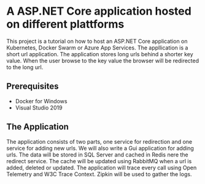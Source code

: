 # A ASP.NET Core application hosted on different plattforms

This project is a tutorial on how to host an ASP.NET Core application on Kubernetes, Docker Swarm or Azure App Services.
The appllication is a short url application. The application stores long urls behind a shorter key value. 
When the user browse to the key value the browser will be redirected to the long url.

## Prerequisites

* Docker for Windows
* Visual Studio 2019

## The Application

The application consists of two parts, one service for redirection and one service for adding new urls.
We will also write a Gui application for adding urls.
The data will be stored in SQL Server and cached in Redis nere the redirect service. 
The cache will be updated using RabbitMQ when a url is added, deleted or updated.
The application will trace every call using Open Telemetry and W3C Trace Context. 
Zipkin will be used to gather the logs.